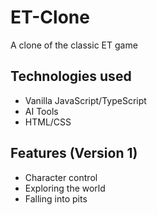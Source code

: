 # ET-Clone
A clone of the classic ET game

## Technologies used
- Vanilla JavaScript/TypeScript
- AI Tools
- HTML/CSS

## Features (Version 1)
- Character control
- Exploring the world
- Falling into pits